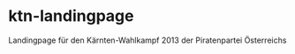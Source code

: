 ktn-landingpage
===============

Landingpage für den Kärnten-Wahlkampf 2013 der Piratenpartei Österreichs